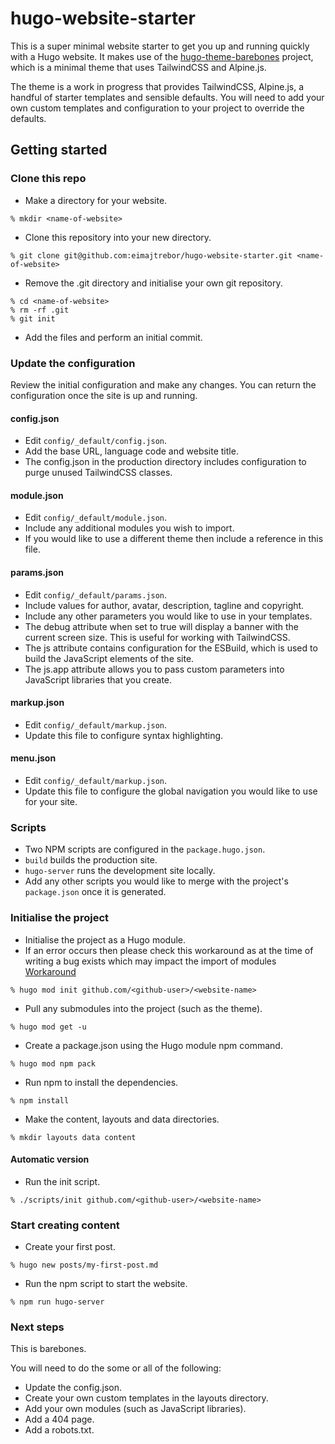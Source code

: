 # hugo-website-starter

This is a super minimal website starter to get you up and running quickly with a Hugo website. It makes use of the [hugo-theme-barebones](https://github.com/eimajtrebor/hugo-theme-barebones) project, which is a minimal theme that uses TailwindCSS and Alpine.js.

The theme is a work in progress that provides TailwindCSS, Alpine.js, a handful of starter templates and sensible defaults. You will need to add your own custom templates and configuration to your project to override the defaults.

## Getting started

### Clone this repo

- Make a directory for your website.

```
% mkdir <name-of-website>
```

- Clone this repository into your new directory.

```
% git clone git@github.com:eimajtrebor/hugo-website-starter.git <name-of-website>
```

- Remove the .git directory and initialise your own git repository.

```
% cd <name-of-website>
% rm -rf .git
% git init
```

- Add the files and perform an initial commit.

### Update the configuration

Review the initial configuration and make any changes. You can return the configuration once the site is up and running.

#### config.json

- Edit `config/_default/config.json`.
- Add the base URL, language code and website title.
- The config.json in the production directory includes configuration to purge unused TailwindCSS classes.

#### module.json

- Edit `config/_default/module.json`.
- Include any additional modules you wish to import.
- If you would like to use a different theme then include a reference in this file.

#### params.json

- Edit `config/_default/params.json`.
- Include values for author, avatar, description, tagline and copyright.
- Include any other parameters you would like to use in your templates.
- The debug attribute when set to true will display a banner with the current screen size. This is useful for working with TailwindCSS.
- The js attribute contains configuration for the ESBuild, which is used to build the JavaScript elements of the site.
- The js.app attribute allows you to pass custom parameters into JavaScript libraries that you create.

#### markup.json

- Edit `config/_default/markup.json`.
- Update this file to configure syntax highlighting.

#### menu.json

- Edit `config/_default/markup.json`.
- Update this file to configure the global navigation you would like to use for your site.

### Scripts

- Two NPM scripts are configured in the `package.hugo.json`.
- `build` builds the production site.
- `hugo-server` runs the development site locally.
- Add any other scripts you would like to merge with the project's `package.json` once it is generated.

### Initialise the project

- Initialise the project as a Hugo module.
- If an error occurs then please check this workaround as at the time of writing a bug exists which may impact the import of modules [Workaround](https://discourse.gohugo.io/t/hugo-latest-version-cant-support-server-command-under-examplesite-subfolder/34506/2)

```
% hugo mod init github.com/<github-user>/<website-name>
```

- Pull any submodules into the project (such as the theme).

```
% hugo mod get -u
```

- Create a package.json using the Hugo module npm command.

```
% hugo mod npm pack
```

- Run npm to install the dependencies.

```
% npm install
```

- Make the content, layouts and data directories.

```
% mkdir layouts data content
```

#### Automatic version

- Run the init script.

```
% ./scripts/init github.com/<github-user>/<website-name>
```

### Start creating content

- Create your first post.

```
% hugo new posts/my-first-post.md
```

- Run the npm script to start the website.

```
% npm run hugo-server
```

### Next steps

This is barebones.

You will need to do the some or all of the following:

- Update the config.json.
- Create your own custom templates in the layouts directory.
- Add your own modules (such as JavaScript libraries).
- Add a 404 page.
- Add a robots.txt.


